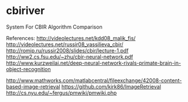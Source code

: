 # cbiriver
System For CBIR Algorithm Comparison

References:
http://videolectures.net/kdd08_malik_fis/
http://videolectures.net/russir08_vassilieva_cbir/
http://romip.ru/russir2008/slides/cbir/lecture-1.pdf
http://ww2.cs.fsu.edu/~zhu/cbir-neural-network.pdf
http://www.kurzweilai.net/deep-neural-network-rivals-primate-brain-in-object-recognition

http://www.mathworks.com/matlabcentral/fileexchange/42008-content-based-image-retrieval
https://github.com/kirk86/ImageRetrieval
http://cs.nyu.edu/~fergus/pmwiki/pmwiki.php
